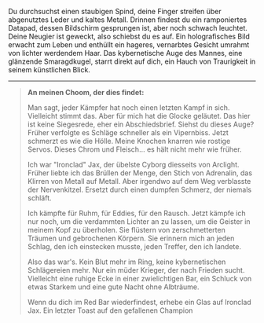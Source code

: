 Du durchsuchst einen staubigen Spind, deine Finger streifen über abgenutztes Leder und kaltes Metall. Drinnen findest du ein ramponiertes Datapad, dessen Bildschirm gesprungen ist, aber noch schwach leuchtet. Deine Neugier ist geweckt, also schiebst du es auf. Ein holografisches Bild erwacht zum Leben und enthüllt ein hageres, vernarbtes Gesicht umrahmt von lichter werdendem Haar. Das kybernetische Auge des Mannes, eine glänzende Smaragdkugel, starrt direkt auf dich, ein Hauch von Traurigkeit in seinem künstlichen Blick.

---

> **An meinen Choom, der dies findet:**
>
> Man sagt, jeder Kämpfer hat noch einen letzten Kampf in sich. Vielleicht stimmt das. Aber für mich hat die Glocke geläutet. Das hier ist keine Siegesrede, eher ein Abschiedsbrief. Siehst du dieses Auge? Früher verfolgte es Schläge schneller als ein Vipernbiss. Jetzt schmerzt es wie die Hölle. Meine Knochen knarren wie rostige Servos. Dieses Chrom und Fleisch... es hält nicht mehr wie früher.
>
> Ich war "Ironclad" Jax, der übelste Cyborg diesseits von Arclight. Früher liebte ich das Brüllen der Menge, den Stich von Adrenalin, das Klirren von Metall auf Metall. Aber irgendwo auf dem Weg verblasste der Nervenkitzel. Ersetzt durch einen dumpfen Schmerz, der niemals schläft.
>
> Ich kämpfte für Ruhm, für Eddies, für den Rausch. Jetzt kämpfe ich nur noch, um die verdammten Lichter an zu lassen, um die Geister in meinem Kopf zu überholen. Sie flüstern von zerschmetterten Träumen und gebrochenen Körpern. Sie erinnern mich an jeden Schlag, den ich einstecken musste, jeden Treffer, den ich landete.
>
> Also das war's. Kein Blut mehr im Ring, keine kybernetischen Schlägereien mehr. Nur ein müder Krieger, der nach Frieden sucht. Vielleicht eine ruhige Ecke in einer zwielichtigen Bar, ein Schluck von etwas Starkem und eine gute Nacht ohne Albträume.
>
> Wenn du dich im Red Bar wiederfindest, erhebe ein Glas auf Ironclad Jax. Ein letzter Toast auf den gefallenen Champion
